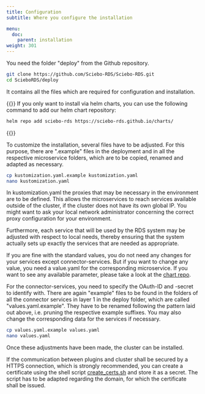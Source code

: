 ```yaml
---
title: Configuration
subtitle: Where you configure the installation

menu:
  doc:
    parent: installation
weight: 301
---
```



You need the folder "deploy" from the Github repository.

```bash
git clone https://github.com/Sciebo-RDS/Sciebo-RDS.git
cd ScieboRDS/deploy
```

It contains all the files which are required for configuration and installation.

{{<callout info>}}
If you only want to install via helm charts, you can use the following command to add our helm chart repository:

```bash
helm repo add sciebo-rds https://sciebo-rds.github.io/charts/
```
{{</callout>}}

To customize the installation, several files have to be adjusted. For this purpose, there are ".example" files in the deployment and in all the respective microservice folders, which are to be copied, renamed and adapted as necessary.

```bash
cp kustomization.yaml.example kustomization.yaml
nano kustomization.yaml
```

In kustomization.yaml the proxies that may be necessary in the environment are to be defined. This allows the microservices to reach services available outside of the cluster, if the cluster does not have its own global IP. You might want to ask your local network administrator concerning the correct proxy configuration for your environment. 

Furthermore, each service that will be used by the RDS system may be adjusted with respect to local needs, thereby ensuring that the system actually sets up exactly the services that are needed as appropriate.

If you are fine with the standard values, you do not need any changes for your services except connector-services. But if you want to change any value, you need a value.yaml for the corresponding microservice. If you want to see any available parameter, please take a look at the [chart repo](https://github.com/Sciebo-RDS/charts/tree/master/charts).

For the connector-services, you need to specify the OAuth-ID and -secret to identify with.
There are again "example" files to be found in the folders of all the connector services in layer 1 in the deploy folder, which are called "values.yaml.example". They have to be renamed following the pattern laid out above, i.e. pruning the respective example suffixes. You may also change the corresponding data for the services if necessary.

```bash
cp values.yaml.example values.yaml
nano values.yaml
```

Once these adjustments have been made, the cluster can be installed.

If the communication between plugins and cluster shall be secured by a HTTPS connection, which is strongly recommended, you can create a certificate using the shell script [create_certs.sh](https://github.com/Sciebo-RDS/Sciebo-RDS/blob/master/deploy/create_certs.sh) and store it as a secret. The script has to be adapted regarding the domain, for which the certificate shall be issued.
